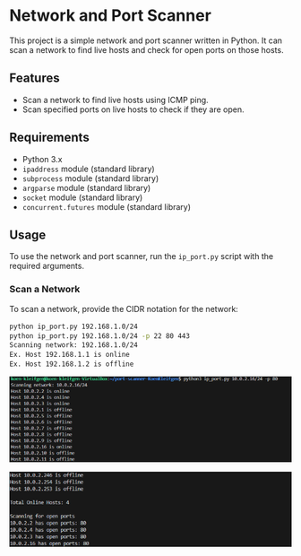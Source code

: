 # Network and Port Scanner

This project is a simple network and port scanner written in Python. It can scan a network to find live hosts and check for open ports on those hosts.

## Features

- Scan a network to find live hosts using ICMP ping.
- Scan specified ports on live hosts to check if they are open.

## Requirements

- Python 3.x
- `ipaddress` module (standard library)
- `subprocess` module (standard library)
- `argparse` module (standard library)
- `socket` module (standard library)
- `concurrent.futures` module (standard library)

## Usage

To use the network and port scanner, run the `ip_port.py` script with the required arguments.

### Scan a Network

To scan a network, provide the CIDR notation for the network:

```sh
python ip_port.py 192.168.1.0/24
python ip_port.py 192.168.1.0/24 -p 22 80 443
Scanning network: 192.168.1.0/24
Ex. Host 192.168.1.1 is online
Ex. Host 192.168.1.2 is offline
```

![image](./ip_port_input_image.png)

![image](./ip_port_work_image.png)
